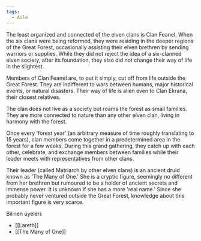 ```yaml
---  
tags:  
  - Aile  
---  
```

  
The least organized and connected of the elven clans is Clan Feanel. When the six clans were being reformed, they were residing in the deeper regions of the Great Forest, occasionally assisting their elven brethren by sending warriors or supplies. While they did not reject the idea of a six-clanned elven society, after its foundation, they also did not change their way of life in the slightest.  
  
Members of Clan Feanel are, to put it simply, cut off from life outside the Great Forest. They are indifferent to wars between humans, major historical events, or natural disasters. Their way of life is alien even to Clan Ekrana, their closest relatives.  
  
The clan does not live as a society but roams the forest as small families. They are more connected to nature than any other elven clan, living in harmony with the forest.  
  
Once every 'forest year' (an arbitrary measure of time roughly translating to 15 years), clan members come together in a predetermined area in the forest for a few weeks. During this grand gathering, they catch up with each other, celebrate, and exchange members between families while their leader meets with representatives from other clans.  
  
Their leader (called Matriarch by other elven clans) is an ancient druid known as 'The Many of One.' She is a cryptic figure, seemingly no different from her brethren but rumoured to be a holder of ancient secrets and immense power. It is unknown if she has a more 'real name.' Since she probably never ventured outside the Great Forest, knowledge about this important figure is very scarce.  
  
Bilinen üyeleri:  
- [[Lareth]]  
- [[The Many of One]]